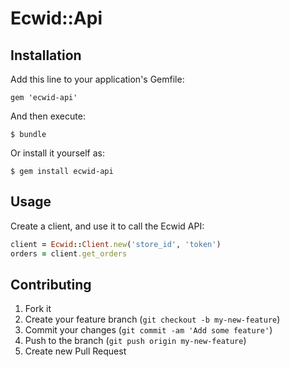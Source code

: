 # Ecwid::Api

## Installation

Add this line to your application's Gemfile:

    gem 'ecwid-api'

And then execute:

    $ bundle

Or install it yourself as:

    $ gem install ecwid-api

## Usage

Create a client, and use it to call the Ecwid API:

```ruby
client = Ecwid::Client.new('store_id', 'token')
orders = client.get_orders
```

## Contributing

1. Fork it
2. Create your feature branch (`git checkout -b my-new-feature`)
3. Commit your changes (`git commit -am 'Add some feature'`)
4. Push to the branch (`git push origin my-new-feature`)
5. Create new Pull Request

